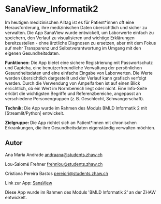 # SanaView_Informatik2
Im heutigen medizinischen Alltag ist es für Patient*innen oft eine Herausforderung, ihre medizinischen Daten übersichtlich und sicher zu verwalten. Die App SanaView wurde entwickelt, um Laborwerte einfach zu speichern, den Verlauf zu visualisieren und wichtige Erklärungen bereitzustellen - ohne ärztliche Diagnosen zu ersetzen, aber mit dem Fokus auf mehr Transparenz und Selbstverantwortung im Umgang mit den eigenen Gesundheitsdaten.

**Funktionen:**
Die App bietet eine sichere Registrierung mit Passwortschutz und Captcha, eine benutzerfreundliche Verwaltung der persönlichen Gesundheitsdaten und eine einfache Eingabe von Laborwerten. Die Werte werden übersichtlich dargestellt und der Verlauf kann grafisch verfolgt werden. Durch die Verwendung von Ampelfarben ist auf einen Blick ersichtlich, ob ein Wert im Normbereich liegt oder nicht. Eine Info-Seite erklärt die wichtigsten Begriffe und Referenzbereiche, angepasst an verschiedene Personengruppen (z. B. Geschlecht, Schwangerschaft).

**Technik:**
Die App wurde im Rahmen des Moduls BMLD Informatik 2 mit [Streamlit/Python] entwickelt. 

**Zielgruppe:**
Die App richtet sich an Patient*innen mit chronischen Erkrankungen, die ihre Gesundheitsdaten eigenständig verwalten möchten.

## Autor
Ana Maria Andrade 
andraana@students.zhaw.ch

Lou-Salomé Frehner 
frehnlou@students.zhaw.ch

Cristiana Pereira Bastos 
pereicri@students.zhaw.ch


Link zur App: [SanaView](https://sanaviewinformatik2-knfvx28clhajahajbm5u74.streamlit.app/)


Diese App wurde im Rahmen des Moduls 'BMLD Informatik 2' an der ZHAW entwickelt.